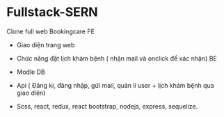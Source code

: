 # Fullstack-SERN
Clone full web Bookingcare
FE
+ Giao diện trang web
+ Chức năng đặt lịch khám bệnh ( nhận mail và onclick để xác nhận) 
BE
+ Modle DB
+ Api
( Đăng kí, đăng nhập, gửi mail, quản lí user + lịch khám bệnh qua giao diện)

+ Scss, react, redux, react bootstrap, nodejs, express, sequelize. 
